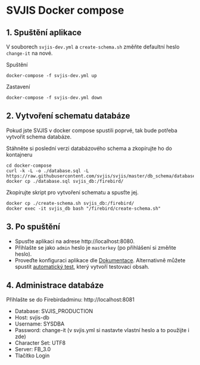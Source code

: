 # SVJIS Docker compose

## 1. Spuštění aplikace

V souborech `svjis-dev.yml` a `create-schema.sh` změňte defaultní heslo `change-it` na nové.  

Spuštění
```
docker-compose -f svjis-dev.yml up
```

Zastavení
```
docker-compose -f svjis-dev.yml down
```

## 2. Vytvoření schematu databáze

Pokud jste SVJIS v docker compose spustili poprvé, tak bude potřeba vytvořit schema databáze.  

Stáhněte si poslední verzi databázového schema a zkopírujte ho do kontajneru
```
cd docker-compose
curl -k -L -o ./database.sql -L https://raw.githubusercontent.com/svjis/svjis/master/db_schema/database.sql
docker cp ./database.sql svjis_db:/firebird/
```

Zkopírujte skript pro vytvoření schematu a spusťte jej.
```
docker cp ./create-schema.sh svjis_db:/firebird/
docker exec -it svjis_db bash "/firebird/create-schema.sh"
```

## 3. Po spuštění

* Spusťte aplikaci na adrese http://localhost:8080. 
* Přihlašte se jako `admin` heslo je `masterkey` (po přihlášení si změňte heslo). 
* Proveďte konfiguraci aplikace dle [Dokumentace](https://svjis.github.io/Parametrizace/). Alternativně můžete spustit [automatický test](https://github.com/svjis/svjis-selenium), který vytvoří testovací obsah.

## 4. Administrace databáze

Přihlašte se do Firebirdadminu: http://localhost:8081

* Database: SVJIS_PRODUCTION
* Host: svjis-db
* Username: SYSDBA
* Password: change-it (v svjis.yml si nastavte vlastní heslo a to použijte i zde)
* Character Set: UTF8
* Server: FB_3.0
* Tlačítko Login
